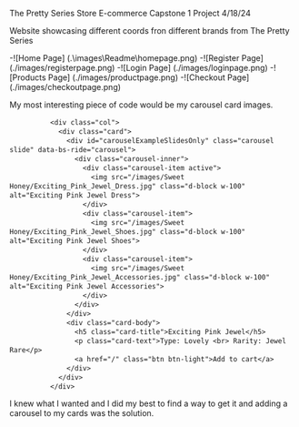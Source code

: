 The Pretty Series Store
E-commerce Capstone 1 Project 4/18/24

Website showcasing different coords fron different brands from The Pretty Series

-![Home Page] (.\images\Readme\homepage.png)
-![Register Page] (./images/registerpage.png)
-![Login Page] (./images/loginpage.png)
-![Products Page] (./images/productpage.png)
-![Checkout Page] (./images/checkoutpage.png)

My most interesting piece of code would be my carousel card images.

              <div class="col">
                <div class="card">
                  <div id="carouselExampleSlidesOnly" class="carousel slide" data-bs-ride="carousel">
                    <div class="carousel-inner">
                      <div class="carousel-item active">
                        <img src="/images/Sweet Honey/Exciting_Pink_Jewel_Dress.jpg" class="d-block w-100" alt="Exciting Pink Jewel Dress">
                      </div>
                      <div class="carousel-item">
                        <img src="/images/Sweet Honey/Exciting_Pink_Jewel_Shoes.jpg" class="d-block w-100" alt="Exciting Pink Jewel Shoes">
                      </div>
                      <div class="carousel-item">
                        <img src="/images/Sweet Honey/Exciting_Pink_Jewel_Accessories.jpg" class="d-block w-100" alt="Exciting Pink Jewel Accessories">
                      </div>
                    </div>
                  </div>
                  <div class="card-body">
                    <h5 class="card-title">Exciting Pink Jewel</h5>
                    <p class="card-text">Type: Lovely <br> Rarity: Jewel Rare</p>
                    <a href="/" class="btn btn-light">Add to cart</a>
                  </div>
                </div>
              </div>

I knew what I wanted and I did my best to find a way to get it and adding a carousel to my cards was the solution. 